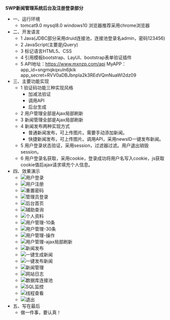 **SWP新闻管理系统后台及注册登录部分**
* 一、运行环境
    * tomcat9.0 mysql8.0 windows10 浏览器推荐采用chrome浏览器 
* 二、开发语言
    * 1 Java(JDBC部分采用druid连接池，连接池登录名admin，密码123456)
    * 2 JavaScript(主要是jQuery)
    * 3 标记语言HTML5、CSS
    * 4 引用模板bootstrap、LayUI、bootstrap表单验证插件
    * 5 API地址：https://www.mxnzp.com/api  MyAPP： app_id=sngmqkqxuln6jkik app_secret=RVV0aDBJbnpIa2k3REdVQmNuaWI2dz09
* 三、主要功能实现
    * 1 验证码功能三种实现风格
        * 加减法验证
        * 调用API
        * 后台生成
    * 2 用户管理全部是Ajax局部刷新
    * 3 新闻管理全部是Ajax局部刷新
    * 4 新闻发布两种实现方式 
        * 普通新闻发布，可上传图片。需要手动添加新闻。
        * 快捷新闻发布，可上传图片。调用API，采用newsID一键发布新闻。
    * 5 用户登录状态验证，采用session，过滤器过滤。用户退出销毁session。
    * 6 用户登录名获取，采用cookie，登录成功将用户名写入cookie，js获取cookie值后ajax请求填充个人信息。
* 四、效果演示
    * ![用户登录](img/用户登录.png)
    * ![用户注册](img/用户注册.png)
    * ![重置密码](img/重置密码.png)
    * ![管理员登录](img/管理员登录.png)
    * ![后台首页](img/后台首页.png)  
    * ![辅助查询](img/辅助查询.png)
    * ![个人资料](img/个人资料.png)
    * ![用户管理-10条](img/用户管理-10条.png)
    * ![用户管理-30条](img/用户管理-30条.png)
    * ![用户管理-操作](img/用户管理-操作.png)
    * ![用户管理-ajax局部刷新](img/用户管理-ajax局部刷新.png)
    * ![新闻发布](img/新闻发布1.png)
    * ![一键生成新闻](img/一键生成新闻.png)
    * ![一键发布新闻](img/一键新闻发布.png)
    * ![新闻管理](img/新闻管理.png)
    * ![网站日志](img/网站日志.png)
    * ![数据库连接池](img/数据库连接池-durid.png)
    * ![SQL监控](img/SQL监控.png)
    * ![线程查看](img/线程查看.png)
    * ![退出](img/退出.png)
* 五、写在最后
    * 做一件事，要认真！  
